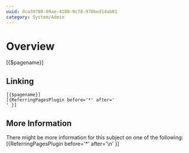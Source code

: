 ```yaml
---
uuid: dca39780-09ae-4180-9c78-970bed14ab01
category: System/Admin
---
```

# Overview
[{$pagename}]

## Linking

```
[{$pagename}]
[{ReferringPagesPlugin before='*' after='
' }]
```

## More Information

There might be more information for this subject on one of the following:
[{ReferringPagesPlugin before='*' after='\n' }]
